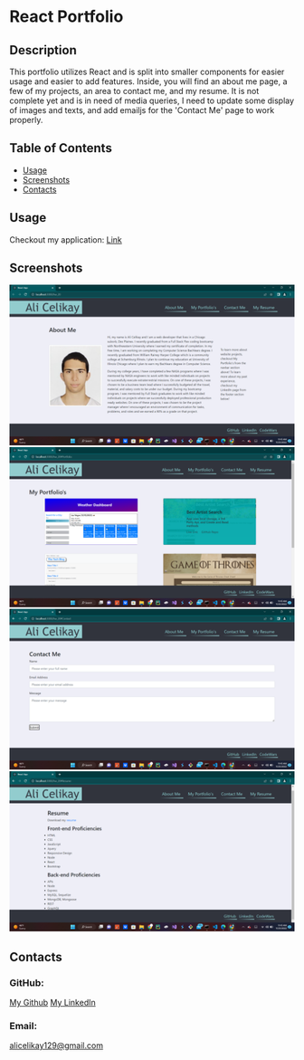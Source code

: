 # React Portfolio

## Description
This portfolio utilizes React and is split into smaller components for easier usage and easier to add features. Inside, you will find an about me page, a few of my projects, an area to contact me, and my resume. It is not complete yet and is in need of media queries, I need to update some display of images and texts, and add emailjs for the 'Contact Me' page to work properly. 

## Table of Contents
* [Usage](#usage)
* [Screenshots](#screenshots)
* [Contacts](#contacts)

## Usage
Checkout my application: [Link](https://alicelikay.github.io/hw_20/)

## Screenshots
![web browser](./assets/Screenshot%20(104).png)
![web browser](./assets/Screenshot%20(105).png)
![web browser](./assets/Screenshot%20(106).png)
![web browser](./assets/Screenshot%20(107).png)

## Contacts
### GitHub: 
[My Github](https://github.com/AliCelikay)
[My LinkedIn](https://www.linkedin.com/in/alicelikay/)
### Email:
alicelikay129@gmail.com
